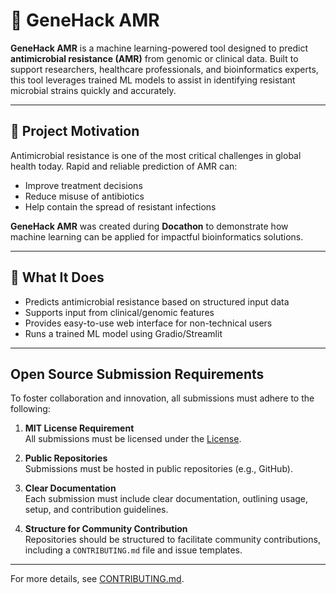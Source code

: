 # 🧬 GeneHack AMR

**GeneHack AMR** is a machine learning-powered tool designed to predict **antimicrobial resistance (AMR)** from genomic or clinical data. Built to support researchers, healthcare professionals, and bioinformatics experts, this tool leverages trained ML models to assist in identifying resistant microbial strains quickly and accurately.

---

## 🚀 Project Motivation

Antimicrobial resistance is one of the most critical challenges in global health today. Rapid and reliable prediction of AMR can:
- Improve treatment decisions
- Reduce misuse of antibiotics
- Help contain the spread of resistant infections

**GeneHack AMR** was created during **Docathon** to demonstrate how machine learning can be applied for impactful bioinformatics solutions.

---

## 🧠 What It Does

- Predicts antimicrobial resistance based on structured input data
- Supports input from clinical/genomic features
- Provides easy-to-use web interface for non-technical users
- Runs a trained ML model using Gradio/Streamlit

---

## Open Source Submission Requirements

To foster collaboration and innovation, all submissions must adhere to the following:

1. **MIT License Requirement**  
   All submissions must be licensed under the [License](LICENSE).

2. **Public Repositories**  
   Submissions must be hosted in public repositories (e.g., GitHub).

3. **Clear Documentation**  
   Each submission must include clear documentation, outlining usage, setup, and contribution guidelines.

4. **Structure for Community Contribution**  
   Repositories should be structured to facilitate community contributions, including a `CONTRIBUTING.md` file and issue templates.

---

For more details, see [CONTRIBUTING.md](CONTRIBUTING.md).
